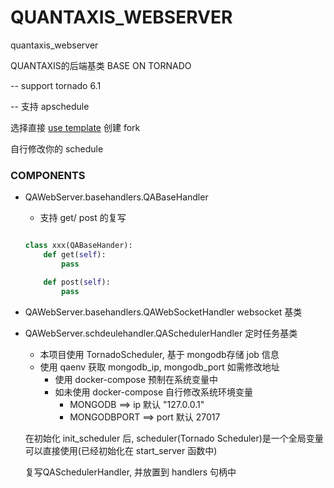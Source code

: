 # QUANTAXIS_WEBSERVER
quantaxis_webserver


QUANTAXIS的后端基类 BASE ON TORNADO


-- support tornado 6.1


-- 支持 apschedule



选择直接 [use template](https://github.com/yutiansut/QUANTAXIS_WEBSERVER/generate) 创建 fork

自行修改你的 schedule


### COMPONENTS


- QAWebServer.basehandlers.QABaseHandler 
    - 支持 get/ post 的复写


    ```python
    
    class xxx(QABaseHander):
        def get(self):
            pass

        def post(self):
            pass
    ```

- QAWebServer.basehandlers.QAWebSocketHandler websocket 基类


- QAWebServer.schdeulehandler.QASchedulerHandler 定时任务基类


    - 本项目使用 TornadoScheduler, 基于 mongodb存储 job 信息
    - 使用 qaenv 获取 mongodb_ip, mongodb_port 如需修改地址
        - 使用 docker-compose 预制在系统变量中
        - 如未使用 docker-compose 自行修改系统环境变量
            - MONGODB ==> ip 默认 "127.0.0.1"
            - MONGODBPORT ==> port 默认 27017



    在初始化 init_scheduler 后, scheduler(Tornado Scheduler)是一个全局变量 可以直接使用(已经初始化在 start_server 函数中)

    复写QASchedulerHandler, 并放置到 handlers 句柄中

